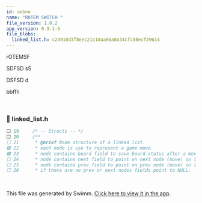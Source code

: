 ```yaml
---
id: oebne
name: "ROTEM SWITCH "
file_version: 1.0.2
app_version: 0.9.1-5
file_blobs:
  linked_list.h: c24910d3f8eec21c18aa86a0a34cfc88ecf39614
---
```


rOTEMSF

SDFSD sS

DSFSD d

bbffh




<br/>

<!-- NOTE-swimm-snippet: the lines below link your snippet to Swimm -->
### 📄 linked_list.h
```c
⬜ 19     /* -- Structs -- */
⬜ 20     /**
⬜ 21      * @brief Node structure of a linked list.
🟩 22      * each node is use to represent a game move.
🟩 23      * node contains board field to save board status after a move was made.
⬜ 24      * node contains next field to point on next node (move) on linked list (moves list) a potential redo move.
⬜ 25      * node contains prev field to point on prev node (move) on linked list (moves list) a potential undo move.
⬜ 26      * if there are no prev or next nodes fields point to NULL.
```

<br/>

This file was generated by Swimm. [Click here to view it in the app](https://swimm-web-app.web.app/repos/Z2l0aHViJTNBJTNBdGVzdGFwMTklM0ElM0Fyb3RlbWJhcjM=/docs/oebne).